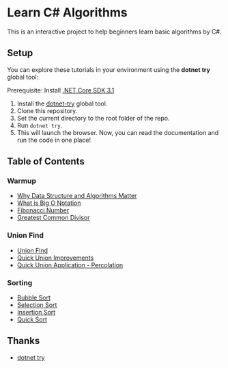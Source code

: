 # Learn C# Algorithms

This is an interactive project to help beginners learn basic algorithms by C#.

## Setup

You can explore these tutorials in your environment using the **dotnet try** global tool:

Prerequisite: Install [.NET Core SDK 3.1](https://dotnet.microsoft.com/download/dotnet-core)

1. Install the [dotnet-try](https://github.com/dotnet/try/blob/master/README.md#setup) global tool.
2. Clone this repository.
3. Set the current directory to the root folder of the repo.
4. Run `dotnet try`.
5. This will launch the browser. Now, you can read the documentation and run the code in one place!

## Table of Contents

### Warmup

* [Why Data Structure and Algorithms Matter](./docs/warmup/why-data-structures-and-algorithms-matter.md)
* [What is Big O Notation](./docs/warmup/big-o-notation.md)
* [Fibonacci Number](docs/warmup/fibonacci-number.md)
* [Greatest Common Divisor](docs/warmup/greatest-common-divisors.md)

### Union Find

* [Union Find](docs/union-find/union-find.md)
* [Quick Union Improvements](docs/union-find/quick-union-improvements.md)
* [Quick Union Application - Percolation](docs/union-find/union-find-application.md)

### Sorting

* [Bubble Sort](docs/sorting/bubble-sort.md)
* [Selection Sort](docs/sorting/selection-sort.md)
* [Insertion Sort](docs/sorting/insertion-sort.md)
* [Quick Sort](docs/sorting/quick-sort.md)

## Thanks

* [dotnet try](https://github.com/dotnet/try)
